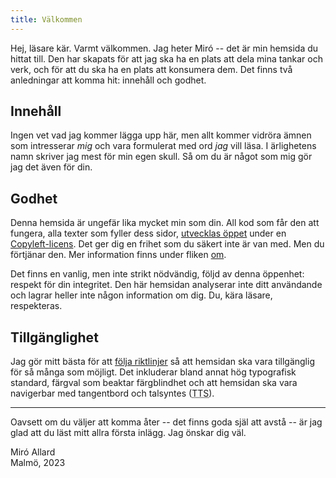 ```yaml
---
title: Välkommen
---
```


Hej, läsare kär. Varmt välkommen. Jag heter Miró -- det är min hemsida
du hittat till. Den har skapats för att jag ska ha en plats att dela
mina tankar och verk, och för att du ska ha en plats att konsumera
dem. Det finns två anledningar att komma hit: innehåll och godhet.

## Innehåll
Ingen vet vad jag kommer lägga upp här, men allt kommer vidröra ämnen
som intresserar _mig_ och vara formulerat med ord _jag_ vill läsa. I
ärlighetens namn skriver jag mest för min egen skull. Så om du är
något som mig gör jag det även för din.

## Godhet
Denna hemsida är ungefär lika mycket min som din. All kod som får den
att fungera, alla texter som fyller dess sidor, [utvecklas
öppet](https://github.com/majjejjam/hemsida) under en
[Copyleft-licens](https://sv.wikipedia.org/wiki/Copyleft). Det ger dig
en frihet som du säkert inte är van med. Men du förtjänar den. Mer
information finns under fliken [om](../about.html).

Det finns en vanlig, men inte strikt nödvändig, följd av denna
öppenhet: respekt för din integritet. Den här hemsidan analyserar inte
ditt användande och lagrar heller inte någon information om dig. Du,
kära läsare, respekteras.

## Tillgänglighet
Jag gör mitt bästa för att [följa
riktlinjer](https://www.a11yproject.com/checklist/) så att hemsidan
ska vara tillgänglig för så många som möjligt. Det inkluderar bland
annat hög typografisk standard, färgval som beaktar färgblindhet och
att hemsidan ska vara navigerbar med tangentbord och talsyntes (<abbr
title="Text To Speech">TTS</abbr>).

<hr>

Oavsett om du väljer att komma åter -- det finns goda själ att avstå
-- är jag glad att du läst mitt allra första inlägg. Jag önskar dig
väl.

Miró Allard<br>
Malmö, 2023
